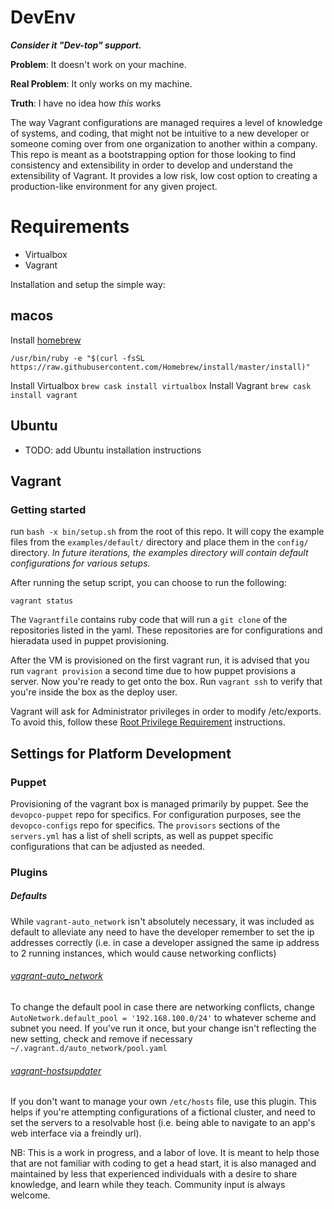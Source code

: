 # DevEnv

___Consider it "Dev-top" support.___

__Problem__: It doesn't work on your machine.

__Real Problem__: It only works on my machine.

__Truth__: I have no idea how _this_ works

The way Vagrant configurations are managed requires a level of knowledge of systems, and coding, that might not be intuitive to a new developer or someone coming over from one organization to another within a company. This repo is meant as a bootstrapping option for those looking to find consistency and extensibility in order to develop and understand the extensibility of Vagrant. It provides a low risk, low cost option to creating a production-like environment for any given project.

# Requirements

 - Virtualbox
 - Vagrant

Installation and setup the simple way:

## macos
  Install [homebrew](http://brew.sh)

  `/usr/bin/ruby -e "$(curl -fsSL https://raw.githubusercontent.com/Homebrew/install/master/install)"`

  Install Virtualbox
  `brew cask install virtualbox`
  Install Vagrant
  `brew cask install vagrant`

## Ubuntu
  - TODO: add Ubuntu installation instructions

## Vagrant

### Getting started

run `bash -x bin/setup.sh` from the root of this repo. It will copy the example files from the `examples/default/` directory and place them in the `config/` directory. _In future iterations, the examples directory will contain default configurations for various setups._

After running the setup script, you can choose to run the following:
```
vagrant status
```

The `Vagrantfile` contains ruby code that will run a `git clone` of the repositories listed in the yaml. These repositories are for configurations and hieradata used in puppet provisioning.

After the VM is provisioned on the first vagrant run, it is advised that you run `vagrant provision` a second time due to how puppet provisions a server.
Now you're ready to get onto the box. Run `vagrant ssh` to verify that you're inside the box as the deploy user.

Vagrant will ask for Administrator privileges in order to modify /etc/exports. To avoid this, follow these [Root Privilege Requirement](https://docs.vagrantup.com/v2/synced-folders/nfs.html) instructions.

## Settings for Platform Development

### Puppet

Provisioning of the vagrant box is managed primarily by puppet. See the `devopco-puppet` repo for specifics. For configuration purposes, see the `devopco-configs` repo for specifics. The `provisors` sections of the `servers.yml` has a list of shell scripts, as well as puppet specific configurations that can be adjusted as needed.

### Plugins

##### Defaults

While `vagrant-auto_network` isn't absolutely necessary, it was included as default to alleviate any need to have the developer remember to set the ip addresses correctly (i.e. in case a developer assigned the same ip address to 2 running instances, which would cause networking conflicts)

###### [vagrant-auto_network](https://github.com/oscar-stack/vagrant-auto_network)

To change the default pool in case there are networking conflicts, change `AutoNetwork.default_pool = '192.168.100.0/24'` to whatever scheme and subnet you need.
If you've run it once, but your change isn't reflecting the new setting, check and remove if necessary `~/.vagrant.d/auto_network/pool.yaml`

###### [vagrant-hostsupdater](https://github.com/cogitatio/vagrant-hostsupdater)

If you don't want to manage your own `/etc/hosts` file, use this plugin. This helps if you're attempting configurations of a fictional cluster, and need to set the servers to a resolvable host (i.e. being able to navigate to an app's web interface via a freindly url).

NB: This is a work in progress, and a labor of love. It is meant to help those that are not familiar with coding to get a head start, it is also managed and maintained by less that experienced individuals with a desire to share knowledge, and learn while they teach. Community input is always welcome.
